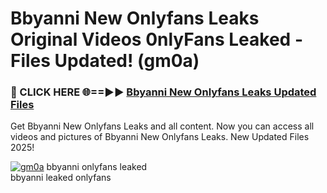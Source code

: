# Bbyanni New Onlyfans Leaks Original Videos 0nlyFans Leaked - Files Updated! (gm0a)

<h3>🔴 CLICK HERE 🌐==►► <a href="https://tinyurl.com/2wckxsce" rel="nofollow">Bbyanni New Onlyfans Leaks Updated Files</a></h3>

Get Bbyanni New Onlyfans Leaks and all content. Now you can access all videos and pictures of Bbyanni New Onlyfans Leaks. New Updated Files 2025!

[![gm0a](https://i.imgur.com/AFduVYN.gif)](https://tinyurl.com/2wckxsce)
bbyanni onlyfans leaked<br>
bbyanni leaked onlyfans